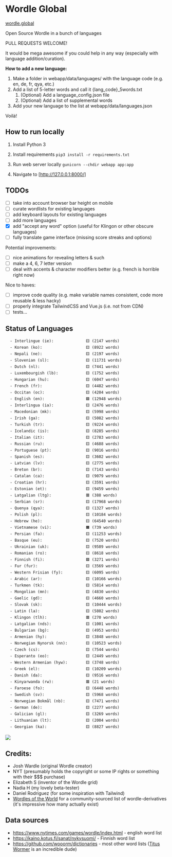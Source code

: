 # Wordle Global

[wordle.global](https://wordle.global/)

Open Source Wordle in a bunch of languages

PULL REQUESTS WELCOME!

It would be mega awesome if you could help in any way (especially with language addition/curation).

**How to add a new language:**
1. Make a folder in webapp/data/languages/ with the language code (e.g. en, de, fr, qya, etc.)
2. Add a list of 5-letter words and call it {lang_code}_5words.txt
    1. (Optional) Add a language_config.json file
    2. (Optional) Add a list of supplemental words
3. Add your new language to the list at webapp/data/languages.json

Voilà!

## How to run locally

1. Install Python 3

2. Install requirements
```pip3 install -r requirements.txt```

3. Run web server locally
```gunicorn --chdir webapp app:app```

4. Navigate to
[http://127.0.0.1:8000/]

## TODOs
- [ ] take into account browser bar height on mobile
- [ ] curate wordlists for existing languages
- [ ] add keyboard layouts for existing languages
- [ ] add more languages
- [x] add "accept any word" option (useful for Klingon or other obscure languages)
- [ ] fully translate game interface (missing score streaks and options)

Potential improvements:
- [ ] nice animations for revealing letters & such
- [ ] make a 4, 6, 7 letter version
- [ ] deal with accents & character modifiers better (e.g. french is horrible right now)

Nice to haves:
- [ ] improve code quality (e.g. make variable names consistent, code more reusable & less hacky)
- [ ] properly integrate TailwindCSS and Vue.js (i.e. not from CDN)
- [ ] tests...

## Status of Languages
```  
  - Interlingue (ie):              🟨 (2147 words)
  - Korean (ko):                   🟨 (8922 words)
  - Nepali (ne):                   🟨 (2197 words)
  - Slovenian (sl):                🟨 (11731 words)
  - Dutch (nl):                    🟨 (7441 words)
  - Luxembourgish (lb):            🟨 (1752 words)
  - Hungarian (hu):                🟨 (6047 words)
  - French (fr):                   🟨 (4482 words)
  - Occitan (oc):                  🟨 (4204 words)
  - English (en):                  🟩 (12948 words)
  - Interlingua (ia):              🟨 (2476 words)
  - Macedonian (mk):               🟨 (5998 words)
  - Irish (ga):                    🟨 (5082 words)
  - Turkish (tr):                  🟨 (9224 words)
  - Icelandic (is):                🟨 (8285 words)
  - Italian (it):                  🟨 (2783 words)
  - Russian (ru):                  🟨 (4688 words)
  - Portuguese (pt):               🟨 (9016 words)
  - Spanish (es):                  🟨 (3602 words)
  - Latvian (lv):                  🟨 (2775 words)
  - Breton (br):                   🟨 (7143 words)
  - Catalan (ca):                  🟨 (9079 words)
  - Croatian (hr):                 🟨 (3591 words)
  - Estonian (et):                 🟨 (9459 words)
  - Latgalian (ltg):               🟥 (388 words)
  - Serbian (sr):                  🟨 (17968 words)
  - Quenya (qya):                  🟨 (1327 words)
  - Polish (pl):                   🟨 (10184 words)
  - Hebrew (he):                   🟨 (64540 words)
  - Vietnamese (vi):               🟧 (739 words)
  - Persian (fa):                  🟨 (11253 words)
  - Basque (eu):                   🟨 (7520 words)
  - Ukrainian (uk):                🟨 (9589 words)
  - Romanian (ro):                 🟨 (8618 words)
  - Finnish (fi):                  🟩 (3271 words)
  - Fur (fur):                     🟨 (3569 words)
  - Western Frisian (fy):          🟨 (6095 words)
  - Arabic (ar):                   🟨 (10166 words)
  - Turkmen (tk):                  🟨 (5814 words)
  - Mongolian (mn):                🟨 (4830 words)
  - Gaelic (gd):                   🟨 (4660 words)
  - Slovak (sk):                   🟨 (10444 words)
  - Latin (la):                    🟨 (5802 words)
  - Klingon (tlh):                 🟥 (270 words)
  - Latgalian (nds):               🟨 (1001 words)
  - Bulgarian (bg):                🟨 (4953 words)
  - Armenian (hy):                 🟨 (3848 words)
  - Norwegian Nynorsk (nn):        🟨 (10523 words)
  - Czech (cs):                    🟨 (7544 words)
  - Esperanto (eo):                🟨 (2449 words)
  - Western Armenian (hyw):        🟨 (3748 words)
  - Greek (el):                    🟨 (10209 words)
  - Danish (da):                   🟨 (9516 words)
  - Kinyarwanda (rw):              🟥 (21 words)
  - Faroese (fo):                  🟨 (6448 words)
  - Swedish (sv):                  🟨 (5968 words)
  - Norwegian Bokmål (nb):         🟨 (7471 words)
  - German (de):                   🟨 (2277 words)
  - Galician (gl):                 🟨 (3269 words)
  - Lithuanian (lt):               🟨 (2004 words)
  - Georgian (ka):                 🟨 (8827 words)
```

![](scripts/out/n_words.png)

## Credits:
- Josh Wardle (original Wordle creator)
- NYT (presumably holds the copyright or some IP rights or something with their $$$ purchase)
- Elizabeth S (inventor of the Wordle grid)
- Nadia H (my lovely beta-tester)
- Daniel Rodriguez (for some inspiration with Tailwind)
- [Wordles of the World](https://gitlab.com/rwmpelstilzchen/wordles) for a community-sourced list of wordle-derivatives (it's impressive how many actually exist)

## Data sources
- https://www.nytimes.com/games/wordle/index.html - english word list
- https://kaino.kotus.fi/sanat/nykysuomi/ - Finnish word list
- https://github.com/wooorm/dictionaries - most other word lists ([Titus Wormer](https://wooorm.com/) is an incredible dude)
